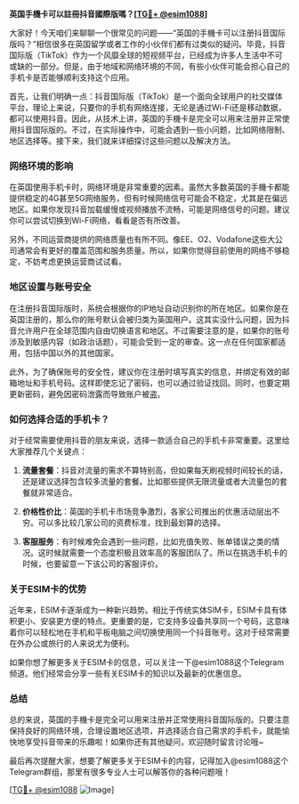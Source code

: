 **英国手機卡可以註冊抖音國際版嗎？[[TG💪+ @esim1088](https://t.me/s/esim1088)]**

大家好！今天咱们来聊聊一个很常见的问题——“英国的手機卡可以注册抖音国际版吗？”相信很多在英国留学或者工作的小伙伴们都有过类似的疑问。毕竟，抖音国际版（TikTok）作为一个风靡全球的短视频平台，已经成为许多人生活中不可或缺的一部分。但是，由于地域和网络环境的不同，有些小伙伴可能会担心自己的手机卡是否能够顺利支持这个应用。

首先，让我们明确一点：抖音国际版（TikTok）是一个面向全球用户的社交媒体平台，理论上来说，只要你的手机有网络连接，无论是通过Wi-Fi还是移动数据，都可以使用抖音。因此，从技术上讲，英国的手機卡是完全可以用来注册并正常使用抖音国际版的。不过，在实际操作中，可能会遇到一些小问题，比如网络限制、地区选择等。接下来，我们就来详细探讨这些问题以及解决方法。

### **网络环境的影响**

在英国使用手机卡时，网络环境是非常重要的因素。虽然大多数英国的手機卡都能提供稳定的4G甚至5G网络服务，但有时候网络信号可能会不稳定，尤其是在偏远地区。如果你发现抖音加载缓慢或视频播放不流畅，可能是网络信号的问题。建议你可以尝试切换到Wi-Fi网络，看看是否有所改善。

另外，不同运营商提供的网络质量也有所不同。像EE、O2、Vodafone这些大公司通常会有更好的覆盖范围和服务质量。所以，如果你觉得目前使用的网络不够稳定，不妨考虑更换运营商试试看。

### **地区设置与账号安全**

在注册抖音国际版时，系统会根据你的IP地址自动识别你的所在地区。如果你是在英国注册的，那么你的账号默认会被归类为英国用户。这其实没什么问题，因为抖音允许用户在全球范围内自由切换语言和地区。不过需要注意的是，如果你的账号涉及到敏感内容（如政治话题），可能会受到一定的审查。这一点在任何国家都适用，包括中国以外的其他国家。

此外，为了确保账号的安全性，建议你在注册时填写真实的信息，并绑定有效的邮箱地址和手机号码。这样即使忘记了密码，也可以通过验证找回。同时，也要定期更新密码，避免因密码泄露而导致账户被盗。

### **如何选择合适的手机卡？**

对于经常需要使用抖音的朋友来说，选择一款适合自己的手机卡非常重要。这里给大家推荐几个关键点：

1. **流量套餐**：抖音对流量的需求不算特别高，但如果每天刷视频时间较长的话，还是建议选择包含较多流量的套餐。比如那些提供无限流量或者大流量包的套餐就非常适合。
   
2. **价格性价比**：英国的手机卡市场竞争激烈，各家公司推出的优惠活动层出不穷。可以多比较几家公司的资费标准，找到最划算的选择。

3. **客服服务**：有时候难免会遇到一些问题，比如充值失败、账单错误之类的情况。这时候就需要一个态度积极且效率高的客服团队了。所以在挑选手机卡的时候，也要留意一下该公司的客服评价。

### **关于ESIM卡的优势**

近年来，ESIM卡逐渐成为一种新兴趋势。相比于传统实体SIM卡，ESIM卡具有体积更小、安装更方便的特点。更重要的是，它支持多设备共享同一个号码，这意味着你可以轻松地在手机和平板电脑之间切换使用同一个抖音账号。这对于经常需要在外办公或旅行的人来说尤为便利。

如果你想了解更多关于ESIM卡的信息，可以关注一下@esim1088这个Telegram频道。他们经常会分享一些有关ESIM卡的知识以及最新的优惠信息。

### **总结**

总的来说，英国的手機卡是完全可以用来注册并正常使用抖音国际版的。只要注意保持良好的网络环境，合理设置地区选项，并选择适合自己需求的手机卡，就能愉快地享受抖音带来的乐趣啦！如果你还有其他疑问，欢迎随时留言讨论哦~

最后再次提醒大家，想要了解更多关于ESIM卡的内容，记得加入@esim1088这个Telegram群组，那里有很多专业人士可以解答你的各种问题哦！

[[TG💪+ @esim1088](https://t.me/s/esim1088) ![Image](https://i.postimg.cc/4NQfJmqS/Snipaste-2025-05-13-00-14-12.png)]
